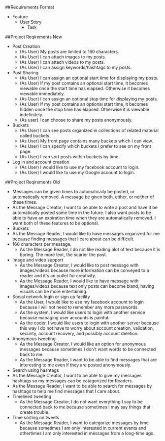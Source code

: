 ##Requirements Format
* Feature
  * User Story
    * Task

##Project Reqirements New
* Post Creation
  * (As User) My posts are limited to 160 characters.
  * (As User) I can attach images to my posts.
  * (As User) I can attach videos to my posts.
  * (As User) I can assign keywords/hashtags to my posts.
* Post Sharing
  * (As User) I can assign an optional start time for displaying my posts.
  * (As User) If my post contains an optional start time, it becomes viewable once the start time has elapsed. Otherwise it becomes viewable immediately.
  * (As User) I can assign an optional stop time for displaying my posts.
  * (As User) If my post contains an optional start time, it becomes hidden once the stop time has elapsed. Otherwise it is viewable indefinitely.
  * (As user) I can choose to share my posts anonymously.
* Buckets
  * (As User) I can see posts organized in collections of related material called buckets.
  * (As User) My front page contains many buckets which I can view.
  * (As User) I can specify which buckets I prefer to see on my front page.
  * (As User) I can sort posts within buckets by time.
* Log in and account creation
  * (As User) I would like to use my facebook account to login.
  * (As User) I would like to use my Google account to login.
  
##Project Reqirements Old
* Messages can be given times to automatically be posted, or automatically removed. A message be given both, either, or neither of these times.
 * As the Message Creator, I want to be able to write a post and have it be automatically posted some time in the future. I also want posts to be able to have an expiration time when they are automatically removed. I want both of these features to be optional.
* Buckets
 * As the Message Reader, I would like to have messages organized for me because finding messages that I care about can be difficult.
* 160 characters per message.
  * As the Message Reader, I do not like reading alot of text because it is boring. The more text, the scarier the post.
* Image and video support
  * As the Message Creator, I would like to post message with images/videos because more information can be conveyed to a reader and it's an outlet for creativity.
  * As the Message Reader, I would like to have message with images/videos because text only posts can become bland, having visuals can be more entertaining.
* Social network login or sign up facility
  * As the User, I would like to use my facebook account to login because I will not need to remember any more passwords.
  * As the system, I would like users to login with another service because managing user accounts is painful.
  * As the coder, I would like users to login with another server because this way I do not have to worry about account creation, validation, security, account recovery, and possibly account deletion.
* Anonymous tweeting
  * As the Message Creator, I would like an option for anonymous messages because sometimes I don't want words to be connected back to me.
  * As the Message Reader, I want to be able to find messages that are interesting to me even if they are posted anonymously.
* Search using hashtags
 * As the Message Creator, I want to be able to give my messages hashtags so my messages can be catagorized for Readers.
 * As the Message Reader, I want to be able to search for messages by hashtags to help me find messages that I care about.
* Timelined tweeting
  * As the Message Creator, I do not want everything I say to be connected back to me because sometimes I may say things that create trouble.
* Time sorting on tweets
  * As the Message Reader, I want to categorize messages by time because sometimes I am only interested in current events and othertimes I am only interested in messages from a long-time ago.
